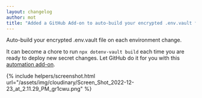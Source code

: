 ```yaml
---
layout: changelog
author: mot
title: "Added a GitHub Add-on to auto-build your encrypted .env.vault file on secret changes"
---
```


Auto-build your encrypted .env.vault file on each environment change.

It can become a chore to run `npx dotenv-vault build` each time you are ready to deploy new secret changes. Let GitHub do it for you with this [automation add-on](https://www.dotenv.org/docs/addons/github).

{% include helpers/screenshot.html url="/assets/img/cloudinary/Screen_Shot_2022-12-23_at_2.11.29_PM_gr1cwu.png" %}

